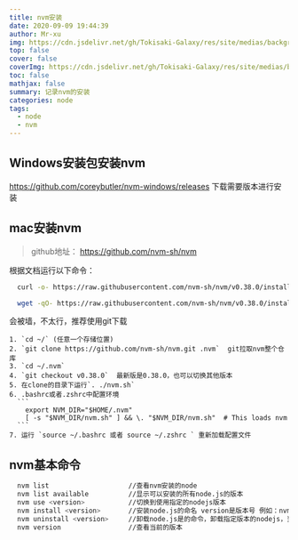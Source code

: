 ```yaml
---
title: nvm安装
date: 2020-09-09 19:44:39
author: Mr-xu
img: https://cdn.jsdelivr.net/gh/Tokisaki-Galaxy/res/site/medias/background.jpg
top: false
cover: false
coverImg: https://cdn.jsdelivr.net/gh/Tokisaki-Galaxy/res/site/medias/background.jpg
toc: false
mathjax: false
summary: 记录nvm的安装
categories: node
tags:
  - node
  - nvm
---
```


## Windows安装包安装nvm
  https://github.com/coreybutler/nvm-windows/releases 下载需要版本进行安装

## mac安装nvm
  >github地址： https://github.com/nvm-sh/nvm

  根据文档运行以下命令：
  ``` bash
    curl -o- https://raw.githubusercontent.com/nvm-sh/nvm/v0.38.0/install.sh | bash

    wget -qO- https://raw.githubusercontent.com/nvm-sh/nvm/v0.38.0/install.sh | bash
  ```

  会被墙，不太行，推荐使用git下载

    1. `cd ~/` (任意一个存储位置) 
    2. `git clone https://github.com/nvm-sh/nvm.git .nvm`  git拉取nvm整个仓库
    3. `cd ~/.nvm`
    4. `git checkout v0.38.0`  最新版是0.38.0，也可以切换其他版本
    5. 在clone的目录下运行`. ./nvm.sh` 
    6. .bashrc或者.zshrc中配置环境
      ```
        export NVM_DIR="$HOME/.nvm"
        [ -s "$NVM_DIR/nvm.sh" ] && \. "$NVM_DIR/nvm.sh"  # This loads nvm
      ```
    7. 运行 `source ~/.bashrc 或者 source ~/.zshrc ` 重新加载配置文件

## nvm基本命令
  ``` bash
    nvm list                    //查看nvm安装的node
    nvm list available          //显示可以安装的所有node.js的版本
    nvm use <version>           //切换到使用指定的nodejs版本
    nvm install <version>       //安装node.js的命名 version是版本号 例如：nvm install 8.12.0
    nvm uninstall <version>     //卸载node.js是的命令，卸载指定版本的nodejs，当安装失败时卸载使用
    nvm version                 //查看当前的版本
  ```